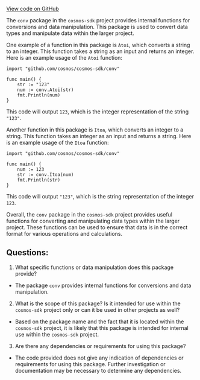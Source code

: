 [View code on GitHub](https://github.com/cosmos/cosmos-sdk.git/x/upgrade/internal/conv/doc.go)

The `conv` package in the `cosmos-sdk` project provides internal functions for conversions and data manipulation. This package is used to convert data types and manipulate data within the larger project. 

One example of a function in this package is `Atoi`, which converts a string to an integer. This function takes a string as an input and returns an integer. Here is an example usage of the `Atoi` function:

```
import "github.com/cosmos/cosmos-sdk/conv"

func main() {
    str := "123"
    num := conv.Atoi(str)
    fmt.Println(num)
}
```

This code will output `123`, which is the integer representation of the string `"123"`. 

Another function in this package is `Itoa`, which converts an integer to a string. This function takes an integer as an input and returns a string. Here is an example usage of the `Itoa` function:

```
import "github.com/cosmos/cosmos-sdk/conv"

func main() {
    num := 123
    str := conv.Itoa(num)
    fmt.Println(str)
}
```

This code will output `"123"`, which is the string representation of the integer `123`. 

Overall, the `conv` package in the `cosmos-sdk` project provides useful functions for converting and manipulating data types within the larger project. These functions can be used to ensure that data is in the correct format for various operations and calculations.
## Questions: 
 1. What specific functions or data manipulation does this package provide?
- The package `conv` provides internal functions for conversions and data manipulation.

2. What is the scope of this package? Is it intended for use within the `cosmos-sdk` project only or can it be used in other projects as well?
- Based on the package name and the fact that it is located within the `cosmos-sdk` project, it is likely that this package is intended for internal use within the `cosmos-sdk` project.

3. Are there any dependencies or requirements for using this package?
- The code provided does not give any indication of dependencies or requirements for using this package. Further investigation or documentation may be necessary to determine any dependencies.
